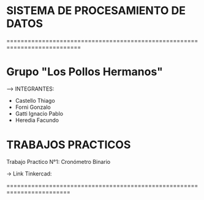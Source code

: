# SISTEMA DE PROCESAMIENTO DE DATOS
===========================================================================  

Grupo "Los Pollos Hermanos"
=

--> INTEGRANTES:
- Castello Thiago
- Forni Gonzalo
- Gatti Ignacio Pablo
- Heredia Facundo


TRABAJOS PRACTICOS
==================
Trabajo Practico N°1: Cronómetro Binario

-> Link Tinkercad: 

========================================================================
